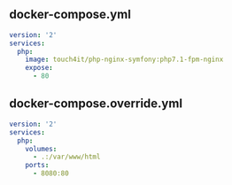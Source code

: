 ## docker-compose.yml

```yaml
version: '2'
services:
  php:
    image: touch4it/php-nginx-symfony:php7.1-fpm-nginx
    expose:
      - 80
```

## docker-compose.override.yml

```yaml
version: '2'
services:
  php:
    volumes:
      - .:/var/www/html
    ports:
      - 8080:80
```
